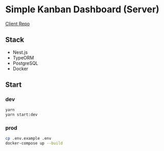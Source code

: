 # Simple Kanban Dashboard (Server)

[Client Repo](https://github.com/leendrew/kanban-client-react)

## Stack

- Nest.js
- TypeORM
- PostgreSQL
- Docker

## Start

### dev

```bash
yarn
yarn start:dev
```

### prod

```bash
cp .env.example .env
docker-compose up --build
```
